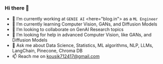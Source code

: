 ### Hi there 👋
- 🔭 I’m currently working at `GENIE AI` <here="blog.in"> as a `ML Engineer`
- 🌱 I’m currently learning Computer Vision, GANs, and Diffusion Models
- 👯 I’m looking to collaborate on GenAI Research topics
- 🤔 I’m looking for help in advanced Computer Vision, like GANs, and Diffusion Models
- 💬 Ask me about Data Science, Statistics, ML algorithms, NLP, LLMs, LangChain, Pinecone, Chroma DB
- 📫 Reach me on kousik712417@gmail.com

  
<!--
**Kousik-Sasmal/Kousik-Sasmal** is a ✨ _special_ ✨ repository because its `README.md` (this file) appears on your GitHub profile.

Here are some ideas to get you started:

- 🔭 I’m currently working on ...
- 🌱 I’m currently learning ...
- 👯 I’m looking to collaborate on ...
- 🤔 I’m looking for help with ...
- 💬 Ask me about ...
- 📫 How to reach me: ...
- 😄 Pronouns: ...
- ⚡ Fun fact: ...
-->

